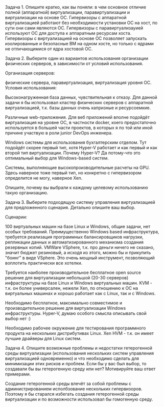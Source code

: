 Задача 1. Опишите кратко, как вы поняли: в чем основное отличие полной (аппаратной) виртуализации, паравиртуализации и виртуализации на основе ОС.
Гипервизоры с аппаратной виртуализацией работают без необходимости установки ОС на хост, по сути они сами являются ОС.
Гипервизоры с паравиртуализауией используют ОС для доступа к аппаратным ресурсам хоста.
Гипервизоры с виртуализацией на основе ОС позволяет запускать изолированные и безопасные ВМ на одном хосте, но только с ядрами не отличающимися от ядра хостовой ОС.

Задача 2. Выберите один из вариантов использования организации физических серверов, в зависимости от условий использования.

Организация серверов:

физические сервера,
паравиртуализация,
виртуализация уровня ОС.
Условия использования:

Высоконагруженная база данных, чувствительная к отказу. Для данной задачи я бы использовал кластер физических серверов с аппаратной виртуализацией, т.к. базы данных очень капризные и ресурсоемкие.

Различные web-приложения. Для веб приложений вполне подойдёт виртуализация на уровне ОС, в частности docker, коего предостаточно используется в большей части проектов, в которых я по той или иной причине участвую в роли junior DevOps инженера.

Windows системы для использования бухгалтерским отделом. Тут подойдёт скорее первый тип, хотя Hyper-V работает и как первый и как второй тип виртуализации. Почему Hyper-V? Да потому-что это оптимальный выбор для Windows-based систем.

Системы, выполняющие высокопроизводительные расчеты на GPU. Здесь наверное тоже первый тип, но конкретно с гипервизором определится не могу, наверное Xen.

Опишите, почему вы выбрали к каждому целевому использованию такую организацию.

Задача 3. Выберите подходящую систему управления виртуализацией для предложенного сценария. Детально опишите ваш выбор.

Сценарии:

100 виртуальных машин на базе Linux и Windows, общие задачи, нет особых требований. Преимущественно Windows based инфраструктура, требуется реализация программных балансировщиков нагрузки, репликации данных и автоматизированного механизма создания резервных копий. VMWare VSphere, т.к. про деньги ничего не сказано, значит бюджет резиновый, а исходя из этого, можно бы и прикупить "боинг" в виде VSphere. Это очень мощный инструмент, позволяющий воплотить практически все хотелки.

Требуется наиболее производительное бесплатное open source решение для виртуализации небольшой (20-30 серверов) инфраструктуры на базе Linux и Windows виртуальных машин. KVM - т.к. он более универсален, нежели Xen, по отношению к ОС на виртуальных машинах и хорошо работает как с Linux, так и с Windows.

Необходимо бесплатное, максимально совместимое и производительное решение для виртуализации Windows инфраструктуры. Hyper-V, думаю особого смысла описывать свой выбор нет :)

Необходимо рабочее окружение для тестирования программного продукта на нескольких дистрибутивах Linux. Xen HVM - т.к. он имеет лучшие драйверы для Linux систем.

Задача 4. Опишите возможные проблемы и недостатки гетерогенной среды виртуализации (использования нескольких систем управления виртуализацией одновременно) и что необходимо сделать для минимизации этих рисков и проблем. Если бы у вас был выбор, то создавали бы вы гетерогенную среду или нет? Мотивируйте ваш ответ примерами.

Создание гетерогенной среды влечёт за собой проблемы с администрированием исполбзование нескольких гипервизоров. Поэтому я бы старался избегать создания гетерогенной среды виртуализации и по возможности использовал бы гомогенную среду.